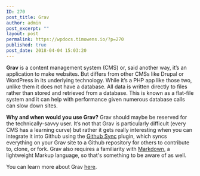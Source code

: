 ```yaml
---
ID: 270
post_title: Grav
author: admin
post_excerpt: ""
layout: post
permalink: https://wpdocs.timowens.io/?p=270
published: true
post_date: 2018-04-04 15:03:20
---
```

<b>Grav</b> is a content management system (CMS) or, said another way, it’s an application to make websites. But differs from other CMSs like Drupal or WordPress in its underlying technology. While it’s a PHP app like those two, unlike them it does not have a database. All data is written directly to files rather than stored and retrieved from a database. This is known as a flat-file system and it can help with performance given numerous database calls can slow down sites.

<strong>Why and when would you use Grav?</strong> Grav should maybe be reserved for the technically-savvy user. It’s not that Grav is particularly difficult (every CMS has a learning curve) but rather it gets really interesting when you can integrate it into Github using the <a href="https://getgrav.org/blog/git-sync-plugin" data-versionurl="http://bavatuesdays.com/amber/cache/83689baa046b1bad2c7194c16ad5fd98/" data-versiondate="2018-03-25T18:15:45+00:00" data-amber-behavior="">Github Sync</a> plugin, which syncs everything on your Grav site to a Github repository for others to contribute to, clone, or fork. Grav also requires a familiarity with <a href="http://kirkstrobeck.github.io/whatismarkdown.com/" target="_blank" rel="noopener noreferrer">Markdown</a>, a lightweight Markup language, so that's something to be aware of as well.

You can learn more about Grav <a href="https://getgrav.org/" target="_blank" rel="noopener noreferrer">here</a>.